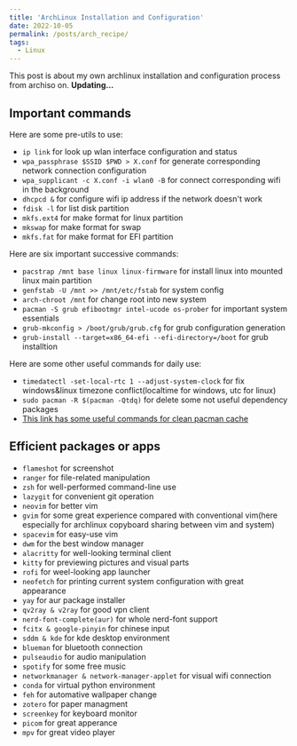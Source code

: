 ```yaml
---
title: 'ArchLinux Installation and Configuration'
date: 2022-10-05
permalink: /posts/arch_recipe/
tags:
  - Linux
---
```


This post is about my own archlinux installation and configuration process from archiso on.
**Updating...**

## Important commands

Here are some pre-utils to use:

- `ip link` for look up wlan interface configuration and status
- `wpa_passphrase $SSID $PWD > X.conf` for generate corresponding network connection configuration
- `wpa_supplicant -c X.conf -i wlan0 -B` for connect corresponding wifi in the background
- `dhcpcd &` for configure wifi ip address if the network doesn't work
- `fdisk -l` for list disk partition
- `mkfs.ext4` for make format for linux partition
- `mkswap` for make format for swap
- `mkfs.fat` for make format for EFI partition
 
Here are six important successive commands: 
 
- `pacstrap /mnt base linux linux-firmware` for install linux into mounted linux main partition
- `genfstab -U /mnt >> /mnt/etc/fstab` for system config
- `arch-chroot /mnt` for change root into new system
- `pacman -S grub efibootmgr intel-ucode os-prober` for important system essentials
- `grub-mkconfig > /boot/grub/grub.cfg` for grub configuration generation
- `grub-install --target=x86_64-efi --efi-directory=/boot` for grub installtion
 
Here are some other useful commands for daily use:
- `timedatectl -set-local-rtc 1 --adjust-system-clock` for fix windows&linux timezone conflict(localtime for windows, utc for linux)
- `sudo pacman -R $(pacman -Qtdq)` for delete some not useful dependency packages
- [This link has some useful commands for clean pacman cache](https://zhongguo.eskere.club/%E5%A6%82%E4%BD%95%E6%B8%85%E7%90%86-arch-linux-%E4%B8%AD%E7%9A%84%E5%8C%85%E7%BC%93%E5%AD%98/2021-09-03/)
 
## Efficient packages or apps

- `flameshot` for screenshot
- `ranger` for file-related manipulation
- `zsh` for well-performed command-line use
- `lazygit` for convenient git operation
- `neovim` for better vim
- `gvim` for some great experience compared with conventional vim(here especially for archlinux copyboard sharing between vim and system)
- `spacevim` for easy-use vim
- `dwm` for the best window manager
- `alacritty` for well-looking terminal client
- `kitty` for previewing pictures and visual parts
- `rofi` for weel-looking app launcher
- `neofetch` for printing current system configuration with great appearance
- `yay` for aur package installer
- `qv2ray & v2ray` for good vpn client
- `nerd-font-complete(aur)` for whole nerd-font support
- `fcitx & google-pinyin` for chinese input
- `sddm & kde` for kde desktop environment
- `blueman` for bluetooth connection
- `pulseaudio` for audio manipulation
- `spotify` for some free music
- `networkmanager & network-manager-applet` for visual wifi connection
- `conda` for virtual python environment
- `feh` for automative wallpaper change
- `zotero` for paper managment
- `screenkey` for keyboard monitor
- `picom` for great apperance
- `mpv` for great video player
